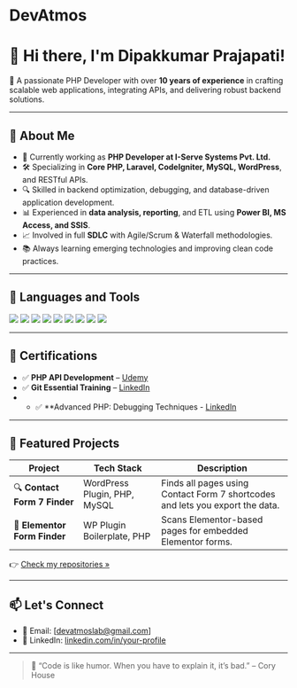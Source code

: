 # DevAtmos

# 👋 Hi there, I'm Dipakkumar Prajapati!

🎯 A passionate PHP Developer with over **10 years of experience** in crafting scalable web applications, integrating APIs, and delivering robust backend solutions.

---

## 🚀 About Me

- 🔭 Currently working as **PHP Developer at I-Serve Systems Pvt. Ltd.**
- 🛠️ Specializing in **Core PHP, Laravel, CodeIgniter, MySQL, WordPress**, and RESTful APIs.
- 🔍 Skilled in backend optimization, debugging, and database-driven application development.
- 📊 Experienced in **data analysis, reporting**, and ETL using **Power BI, MS Access, and SSIS**.
- 📈 Involved in full **SDLC** with Agile/Scrum & Waterfall methodologies.
- 📚 Always learning emerging technologies and improving clean code practices.

---

## 🧰 Languages and Tools
<p>
  <img src="https://img.shields.io/badge/PHP-777BB4?style=for-the-badge&logo=php&logoColor=white"/>
  <img src="https://img.shields.io/badge/Laravel-E74430?style=for-the-badge&logo=laravel&logoColor=white"/>
  <img src="https://img.shields.io/badge/CodeIgniter-E44D26?style=for-the-badge&logo=codeigniter&logoColor=white"/>
  <img src="https://img.shields.io/badge/WordPress-21759B?style=for-the-badge&logo=wordpress&logoColor=white"/>
  <img src="https://img.shields.io/badge/MySQL-00758F?style=for-the-badge&logo=mysql&logoColor=white"/>
  <img src="https://img.shields.io/badge/JavaScript-F7DF1E?style=for-the-badge&logo=javascript&logoColor=black"/>
  <img src="https://img.shields.io/badge/jQuery-0769AD?style=for-the-badge&logo=jquery&logoColor=white"/>
  <img src="https://img.shields.io/badge/Power BI-F2C811?style=for-the-badge&logo=powerbi&logoColor=black"/>
  <img src="https://img.shields.io/badge/Git-F05032?style=for-the-badge&logo=git&logoColor=white"/>
</p>

---

## 🧩 Certifications

- ✅ **PHP API Development** – [Udemy](https://www.udemy.com/certificate/UC-0da8069d-4e54-416f-a3e6-7c77849749d4/) 
- ✅ **Git Essential Training** – [LinkedIn](https://www.linkedin.com/learning/certificates/45bffe8c5f0bff87c9b575f497606d9ee9db19b8f879689afc2de5124fb02f26?lipi=urn%3Ali%3Apage%3Ad_flagship3_profile_view_base_certifications_details%3By0YlNanAQyWc2qMZEmyMLA%3D%3D)
- - ✅ **Advanced PHP: Debugging Techniques - [LinkedIn](https://www.linkedin.com/learning/certificates/45bffe8c5f0bff87c9b575f497606d9ee9db19b8f879689afc2de5124fb02f26?lipi=urn%3Ali%3Apage%3Ad_flagship3_profile_view_base_certifications_details%3By0YlNanAQyWc2qMZEmyMLA%3D%3D) 

---

## 📂 Featured Projects

| Project | Tech Stack | Description |
|--------|------------|-------------|
| 🔍 **Contact Form 7 Finder** | WordPress Plugin, PHP, MySQL | Finds all pages using Contact Form 7 shortcodes and lets you export the data. |
| 🧩 **Elementor Form Finder** | WP Plugin Boilerplate, PHP | Scans Elementor-based pages for embedded Elementor forms. |


👉 [Check my repositories »](https://github.com/Dev-Atmos?tab=repositories)

---

## 📫 Let's Connect

- 📧 Email: [devatmoslab@gmail.com]
- 💼 LinkedIn: [linkedin.com/in/your-profile](https://linkedin.com/in/dipak1991)

---

> 🧠 “Code is like humor. When you have to explain it, it’s bad.” – Cory House

